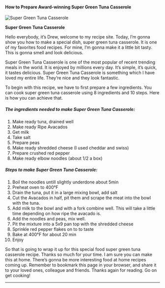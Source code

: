             

#### How to Prepare Award-winning Super Green Tuna Casserole

![Super Green Tuna Casserole](https://img-global.cpcdn.com/recipes/4887742268833792/751x532cq70/super-green-tuna-casserole-recipe-main-photo.jpg)

**Super Green Tuna Casserole**

Hello everybody, it’s Drew, welcome to my recipe site. Today, I’m gonna show you how to make a special dish, super green tuna casserole. It is one of my favorites food recipes. For mine, I’m gonna make it a little bit tasty. This is gonna smell and look delicious.

Super Green Tuna Casserole is one of the most popular of recent trending meals in the world. It is enjoyed by millions every day. It’s simple, it’s quick, it tastes delicious. Super Green Tuna Casserole is something which I have loved my entire life. They’re nice and they look fantastic.

To begin with this recipe, we have to first prepare a few ingredients. You can cook super green tuna casserole using 8 ingredients and 10 steps. Here is how you can achieve that.

##### The ingredients needed to make Super Green Tuna Casserole:

1.  Make ready tuna, drained well
2.  Make ready Ripe Avacados
3.  Get milk
4.  Take salt
5.  Prepare peas
6.  Make ready shredded cheese (I used cheddar and swiss)
7.  Prepare crushed red pepper
8.  Make ready elbow noodles (about 1/2 a box)

##### Steps to make Super Green Tuna Casserole:

1.  Boil the noodles untill slightly underdone about 5min
2.  Preheat oven to 400°F
3.  Drain the tuna, put it in a large mixing bowl, add salt
4.  Cut the Avacados in half, pit them and scrape the meat into the bowl with the tuna.
5.  Add milk to the bowl and with a fork combine well. This will take a little time depending on how ripe the avacado is.
6.  Add the noodles and peas, mix well.
7.  Pit the mixture into a 5x9 pan top with the shredded cheese
8.  Sprinkle red pepper flakes on to to taste
9.  Bake at 400°F for about 20 min
10.  Enjoy

So that is going to wrap it up for this special food super green tuna casserole recipe. Thanks so much for your time. I am sure you can make this at home. There’s gonna be more interesting food at home recipes coming up. Remember to bookmark this page in your browser, and share it to your loved ones, colleague and friends. Thanks again for reading. Go on get cooking!

* * *